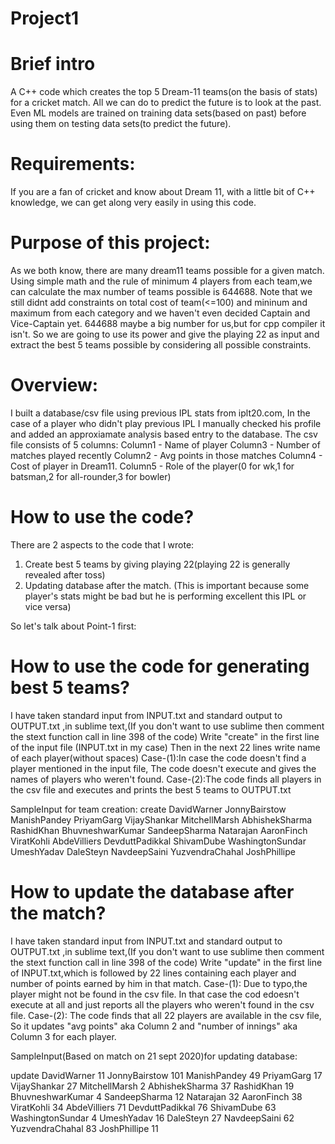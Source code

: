 # Project1
# Brief intro
A C++ code which creates the top 5 Dream-11 teams(on the basis of stats) for a cricket match.
All we can do to predict the future is to look at the past.
Even ML models are trained on training data sets(based on past) before using them on testing data sets(to predict the future).

# Requirements:
If you are a fan of cricket and know about Dream 11, with a little bit of C++ knowledge, we can get along very easily in using this code.

# Purpose of this project:
As we both know, there are many dream11 teams possible for a given match.
Using simple math and the rule of minimum 4 players from each team,we can calculate the max number of teams possible is 644688.
Note that we still didnt add constraints on total cost of team(<=100) and mininum and maximum from each category and we haven't even decided                        Captain and Vice-Captain yet.
644688 maybe a big number for us,but for cpp compiler it isn't.
So we are going to use its power and give the playing 22 as input and extract the best 5 teams possible by considering all possible constraints.

# Overview:
I built a database/csv file using previous IPL stats from iplt20.com,
In the case of a player who didn't play previous IPL I manually checked his profile and added an approxiamate analysis based entry to the database.
The csv file consists of 5 columns:
Column1 - Name of player
Column3 - Number of matches played recently 
Column2 - Avg points in those matches
Column4 - Cost of player in Dream11.
Column5 - Role of the player(0 for wk,1 for batsman,2 for all-rounder,3 for bowler)

# How to use the code?
There are 2 aspects to the code that I wrote:
1. Create best 5 teams by giving playing 22(playing 22 is generally revealed after toss)
2. Updating database after the match. (This is important because some player's stats might be bad but he is performing excellent this IPL or vice versa)

So let's talk about Point-1 first:
# How to use the code for generating best 5 teams?
I have taken standard input from INPUT.txt and standard output to OUTPUT.txt ,in sublime text,(If you don't want to use sublime then comment the stext function call in line 398 of the code)
Write "create" in the first line of the input file (INPUT.txt in my case)
Then in the next 22 lines write name of each player(without spaces)
Case-(1):In case the code doesn't find a player mentioned in the input file,
The code doesn't execute and gives the names of players who weren't found.
Case-(2):The code finds all players in the csv file and executes and prints the best 5 teams to OUTPUT.txt

SampleInput for team creation:
create
DavidWarner
JonnyBairstow
ManishPandey
PriyamGarg
VijayShankar
MitchellMarsh
AbhishekSharma
RashidKhan
BhuvneshwarKumar
SandeepSharma
Natarajan
AaronFinch
ViratKohli
AbdeVilliers
DevduttPadikkal
ShivamDube
WashingtonSundar
UmeshYadav
DaleSteyn
NavdeepSaini
YuzvendraChahal
JoshPhillipe

# How to update the database after the match?
I have taken standard input from INPUT.txt and standard output to OUTPUT.txt ,in sublime text,(If you don't want to use sublime then comment the stext function call in line 398 of the code)
Write "update" in the first line of INPUT.txt,which is followed by 22 lines containing each player and number of points earned by him in that match.
Case-(1): Due to typo,the player might not be found in the csv file. 
In that case the cod edoesn't execute at all and just reports all the players who weren't found in the csv file.
Case-(2): The code finds that all 22 players are available in the csv file,
So it updates "avg points" aka Column 2 and "number of innings" aka Column 3 for each player.

SampleInput(Based on match on 21 sept 2020)for updating database:

update
DavidWarner 11
JonnyBairstow 101
ManishPandey 49
PriyamGarg 17
VijayShankar 27
MitchellMarsh 2
AbhishekSharma 37
RashidKhan 19
BhuvneshwarKumar 4
SandeepSharma 12
Natarajan 32
AaronFinch 38
ViratKohli 34
AbdeVilliers 71
DevduttPadikkal 76 
ShivamDube 63 
WashingtonSundar 4 
UmeshYadav 16
DaleSteyn 27
NavdeepSaini 62
YuzvendraChahal 83 
JoshPhillipe 11
